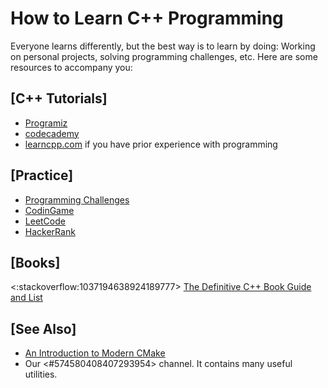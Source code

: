 # How to Learn C++ Programming

Everyone learns differently, but the best way is to learn by doing:
Working on personal projects, solving programming challenges, etc.
Here are some resources to accompany you:

## [C++ Tutorials]
- [Programiz](https://www.programiz.com/cpp-programming)
- [codecademy](https://www.codecademy.com/learn/learn-c-plus-plus)
- [learncpp.com](https://www.learncpp.com/) if you have prior experience with programming

## [Practice]
- [Programming Challenges](https://discord.com/channels/331718482485837825/574580408407293954/668548805779652649)
- [CodinGame](https://www.codingame.com)
- [LeetCode](https://leetcode.com/)
- [HackerRank](https://www.hackerrank.com/)

## [Books]
<:stackoverflow:1037194638924189777> [The Definitive C++ Book Guide and List](https://stackoverflow.com/a/388282/5740428)

## [See Also]
- [An Introduction to Modern CMake](https://cliutils.gitlab.io/modern-cmake/)
- Our <#574580408407293954> channel. It contains many useful utilities.

